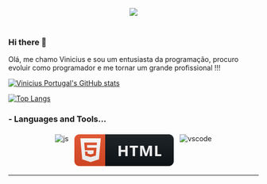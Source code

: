 <p align="center">
  <img src="https://media.giphy.com/media/MeJgB3yMMwIaHmKD4z/giphy.gif" width="30%">
  <br><br>
  </p>

### Hi there 👋

Olá, me chamo Vinicius e sou um entusiasta da programação, procuro evoluir como programador e me tornar um grande profissional !!!


[![Vinicius Portugal's GitHub stats](https://github-readme-stats.vercel.app/api?username=ViniciusPortugal-dev)](https://github.com/anuraghazra/github-readme-stats)

[![Top Langs](https://github-readme-stats.vercel.app/api/top-langs/?username=ViniciusPortugal-dev&layout=compact)](https://github.com/ViniciusPortugal-dev/github-readme-stats)

### - Languages and Tools...

<p align="center">

  <!-- For more icons please follow  https://github.com/MikeCodesDotNET/ColoredBadges -->

  
  
  <img src="https://github.com/Quadrified/Quadrified/blob/master/assets/svg/dev/languages/js.svg" alt="js" style="vertical-align:top; margin:4px">
  
  <img src="https://github.com/MikeCodesDotNET/ColoredBadges/blob/master/svg/dev/languages/html.svg" alt="html" style="vertical-align:top; margin:4px">
  
  <img src="https://github.com/Quadrified/Quadrified/blob/master/assets/svg/dev/tools/visualstudio_code.svg" alt="vscode" style="vertical-align:top; margin:4px">

 

---

</p>

